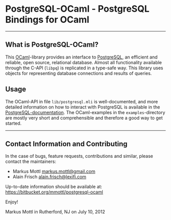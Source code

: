 PostgreSQL-OCaml - PostgreSQL Bindings for OCaml
================================================
                                        
---------------------------------------------------------------------------

What is PostgreSQL-OCaml?
-------------------------
  
This [OCaml](http://www.ocaml.org)-library provides an interface to
[PostgreSQL](http://www.postgresql.org), an efficient and reliable, open
source, relational database.  Almost all functionality available through
the C-API (`libpq`) is replicated in a type-safe way.  This library uses
objects for representing database connections and results of queries.

Usage
-----

The OCaml-API in file `lib/postgresql.mli` is well-documented, and more
detailed information on how to interact with PostgreSQL is available in the
[PostgreSQL-documentation](http://www.postgresql.org/docs).  The OCaml-examples
in the `examples`-directory are mostly very short and comprehensible and
therefore a good way to get started.

---------------------------------------------------------------------------

Contact Information and Contributing
------------------------------------

In the case of bugs, feature requests, contributions and similar, please
contact the maintainers:

  * Markus Mottl <markus.mottl@gmail.com>
  * Alain Frisch <alain.frisch@lexifi.com>

Up-to-date information should be available at:
<https://bitbucket.org/mmottl/postgresql-ocaml>

Enjoy!

Markus Mottl in Rutherford, NJ on July 10, 2012
